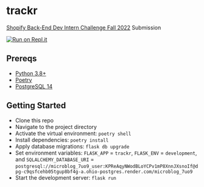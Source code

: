 # trackr

[Shopify Back-End Dev Intern Challenge Fall 2022](https://docs.google.com/document/d/1PoxpoaJymXmFB3iCMhGL6js-ibht7GO_DkCF2elCySU/edit?usp=sharing) Submission

[![Run on Repl.it](https://repl.it/badge/github/Nyette/trackr)](https://repl.it/github/Nyette/trackr)

## Prereqs

* [Python 3.8+](https://www.python.org/)
* [Poetry](https://python-poetry.org/)
* [PostgreSQL 14](https://www.postgresql.org/)

## Getting Started

* Clone this repo
* Navigate to the project directory
* Activate the virtual environment: `poetry shell`
* Install dependencies: `poetry install`
* Apply database migrations: `flask db upgrade`
* Set environment variables: `FLASK_APP` = `trackr`, `FLASK_ENV` = `development`, and `SQLALCHEMY_DATABASE_URI` = `postgresql://microblog_7uo9_user:KPReAqyNWodBLoYCPv1mP8XnnJXsnoIf@dpg-c9qsfcehb05tgup8bf4g-a.ohio-postgres.render.com/microblog_7uo9`
* Start the development server: `flask run`
